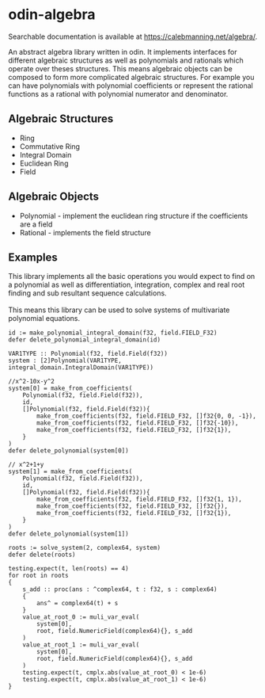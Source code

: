 # odin-algebra

Searchable documentation is available at https://calebmanning.net/algebra/.

An abstract algebra library written in odin. It implements interfaces for different algebraic structures as well as polynomials and rationals which operate over theses structures. This means algebraic objects can be composed to form more complicated algebraic structures. For example you can have polynomials with polynomial coefficients or represent the rational functions as a rational with polynomial numerator and denominator.

## Algebraic Structures
- Ring
- Commutative Ring
- Integral Domain
- Euclidean Ring
- Field

## Algebraic Objects
- Polynomial - implement the euclidean ring structure if the coefficients are a field
- Rational - implements the field structure

## Examples
This library implements all the basic operations you would expect to find on a polynomial as well as differentiation, integration, complex and real root finding and sub resultant sequence calculations. \
\
This means this library can be used to solve systems of multivariate polynomial equations.
```odin
id := make_polynomial_integral_domain(f32, field.FIELD_F32)
defer delete_polynomial_integral_domain(id)

VAR1TYPE :: Polynomial(f32, field.Field(f32))
system : [2]Polynomial(VAR1TYPE, integral_domain.IntegralDomain(VAR1TYPE))

//x^2-10x-y^2
system[0] = make_from_coefficients(
    Polynomial(f32, field.Field(f32)),
    id,
    []Polynomial(f32, field.Field(f32)){
        make_from_coefficients(f32, field.FIELD_F32, []f32{0, 0, -1}),
        make_from_coefficients(f32, field.FIELD_F32, []f32{-10}),
        make_from_coefficients(f32, field.FIELD_F32, []f32{1}),
    }
)
defer delete_polynomial(system[0])

// x^2+1+y
system[1] = make_from_coefficients(
    Polynomial(f32, field.Field(f32)),
    id,
    []Polynomial(f32, field.Field(f32)){
        make_from_coefficients(f32, field.FIELD_F32, []f32{1, 1}),
        make_from_coefficients(f32, field.FIELD_F32, []f32{}),
        make_from_coefficients(f32, field.FIELD_F32, []f32{1}),
    }
)
defer delete_polynomial(system[1])

roots := solve_system(2, complex64, system)
defer delete(roots)

testing.expect(t, len(roots) == 4)
for root in roots
{
    s_add :: proc(ans : ^complex64, t : f32, s : complex64)
    {
        ans^ = complex64(t) + s
    }
    value_at_root_0 := muli_var_eval(
        system[0],
        root, field.NumericField(complex64){}, s_add
    )
    value_at_root_1 := muli_var_eval(
        system[0],
        root, field.NumericField(complex64){}, s_add
    )
    testing.expect(t, cmplx.abs(value_at_root_0) < 1e-6)
    testing.expect(t, cmplx.abs(value_at_root_1) < 1e-6)
}
```
